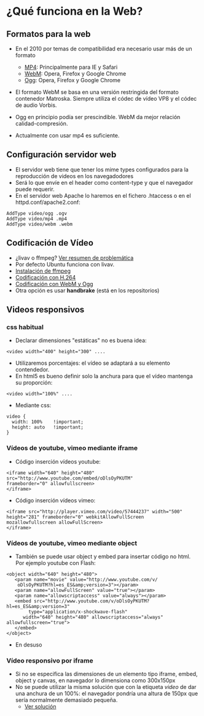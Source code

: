 # ¿Qué funciona en la Web?



## Formatos para la web
- En el 2010 por temas de compatibilidad era necesario usar más de un formato
  - [MP4](http://caniuse.com/#feat=mpeg4): Principalmente para IE y Safari 
  - [WebM](http://caniuse.com/#feat=webm): Opera, Firefox y Google Chrome
  - [Ogg](http://caniuse.com/#feat=ogv): Opera, Firefox y Google Chrome
- El formato WebM se basa en una versión restringida del formato contenedor Matroska. Siempre utiliza el códec de vídeo VP8 y el códec de audio Vorbis.
- Ogg en principio podía ser prescindible. WebM da mejor relación calidad-compresión.

- Actualmente con usar mp4 es suficiente.


## Configuración servidor web
- El servidor web tiene que tener los mime types configurados para la reproducción de videos en los navegadodores
- Será lo que envíe en el header como content-type y que el navegador puede requerir.
- En el servidor web Apache lo haremos en el fichero .htaccess o en el httpd.conf/apache2.conf:
```
AddType video/ogg .ogv
AddType video/mp4 .mp4
AddType video/webm .webm
```


## Codificación de Vídeo
- ¿livav o ffmpeg? [Ver resumen de problemática](http://askubuntu.com/questions/432542/is-ffmpeg-missing-from-the-official-repositories-in-14-04)
- Por defecto Ubuntu funciona con livav. 
- [Instalación de ffmpeg](https://ffmpeg.org/trac/ffmpeg/wiki/UbuntuCompilationGuide)
- [Codificación con H.264](https://www.virag.si/2012/01/web-video-encoding-tutorial-with-ffmpeg-0-9/) 
- [Codificación con WebM y Ogg](https://www.virag.si/2012/01/webm-web-video-encoding-tutorial-with-ffmpeg-0-9/) 
- Otra opción es usar **handbrake** (está en los repositorios)



## Videos responsivos

### css habitual
- Declarar dimensiones "estáticas" no es buena idea: 

~~~
<video width="400" height="300" ....
~~~

- Utilizaremos porcentajes: el vídeo se adaptará a su elemento contendedor.
- En html5 es bueno definir solo la anchura para que el vídeo mantenga su proporción:

~~~
<video width="100%" ....
~~~

- Mediante css:

~~~
video {
  width: 100%    !important;
  height: auto   !important;
}
~~~


### Vídeos de youtube, vimeo mediante iframe

- Código inserción vídeos youtube:

```
<iframe width="640" height="480" 
src="http://www.youtube.com/embed/oDlsOyPKUTM" 
frameborder="0" allowfullscreen>
</iframe>
```

- Código inserción vídeos vimeo:

```
<iframe src="http://player.vimeo.com/video/57444237" width="500" 
height="281" frameborder="0" webkitAllowFullScreen 
mozallowfullscreen allowFullScreen>
</iframe> 
```

### Vídeos de youtube, vimeo mediante object

- También se puede usar object y embed para insertar código no html. Por ejemplo youtube con Flash:

~~~
<object width="640" height="480">
   <param name="movie" value="http://www.youtube.com/v/
	oDlsOyPKUTM?hl=es_ES&amp;version=3"></param>
   <param name="allowFullScreen" value="true"></param>
   <param name="allowscriptaccess" value="always"></param>
   <embed src="http://www.youtube.com/v/oDlsOyPKUTM?hl=es_ES&amp;version=3" 
		type="application/x-shockwave-flash" 
      width="640" height="480" allowscriptaccess="always" allowfullscreen="true">
   </embed>
</object>
~~~

- En desuso


### Vídeo responsivo por iframe
- Si no se especifica las dimensiones de un elemento tipo iframe, embed, object y canvas, en navegador lo dimensiona como 300x150px
- No se puede utilizar la misma solución que con la etiqueta *video* de dar una anchura de un 100%: el navegador pondría una altura de 150px que sería normalmente demasiado pequeña.
    - [Ver solución](http://css-tricks.com/NetMag/FluidWidthVideo/Article-FluidWidthVideo.php) 



